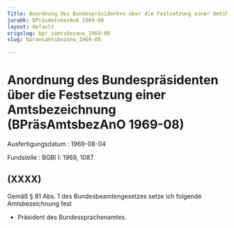 ```yaml
---
Title: Anordnung des Bundespräsidenten über die Festsetzung einer Amtsbezeichnung
jurabk: BPräsAmtsbezAnO 1969-08
layout: default
origslug: bpr_samtsbezano_1969-08
slug: bpraesamtsbezano_1969-08

---
```


# Anordnung des Bundespräsidenten über die Festsetzung einer Amtsbezeichnung (BPräsAmtsbezAnO 1969-08)

Ausfertigungsdatum
:   1969-08-04

Fundstelle
:   BGBl I: 1969, 1087

## (XXXX)

Gemäß § 81 Abs. 1 des Bundesbeamtengesetzes setze ich folgende
Amtsbezeichnung fest

*   Präsident des Bundessprachenamtes.




